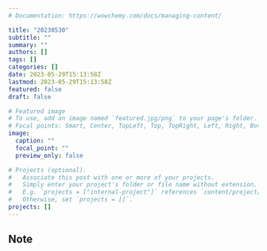 ```yaml
---
# Documentation: https://wowchemy.com/docs/managing-content/

title: "20230530"
subtitle: ""
summary: ""
authors: []
tags: []
categories: []
date: 2023-05-29T15:13:58Z
lastmod: 2023-05-29T15:13:58Z
featured: false
draft: false

# Featured image
# To use, add an image named `featured.jpg/png` to your page's folder.
# Focal points: Smart, Center, TopLeft, Top, TopRight, Left, Right, BottomLeft, Bottom, BottomRight.
image:
  caption: ""
  focal_point: ""
  preview_only: false

# Projects (optional).
#   Associate this post with one or more of your projects.
#   Simply enter your project's folder or file name without extension.
#   E.g. `projects = ["internal-project"]` references `content/project/deep-learning/index.md`.
#   Otherwise, set `projects = []`.
projects: []
---
```


## Note

